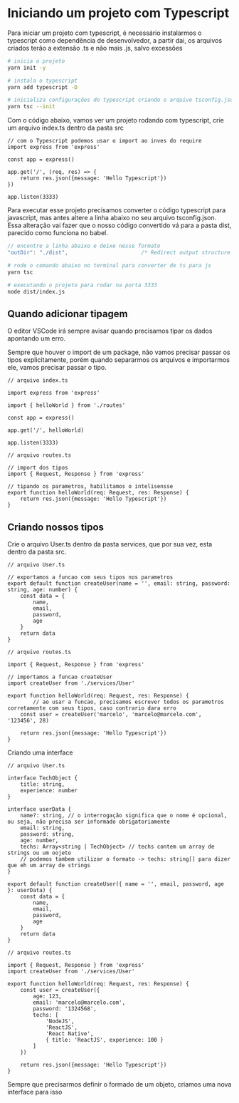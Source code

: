 # Iniciando um projeto com Typescript

Para iniciar um projeto com typescript, é necessário instalarmos o typescript como dependência de desenvolvedor, a partir dai, os arquivos criados terão a extensão .ts e não mais .js, salvo excessões

```bash
# inicia o projeto
yarn init -y

# instala o typescript
yarn add typescript -D 

# inicializa configurações do typescript criando o arquivo tsconfig.json
yarn tsc --init
```

Com o código abaixo, vamos ver um projeto rodando com typescript, crie um arquivo index.ts dentro da pasta src

```tsx
// com o Typescript podemos usar o import ao inves do require
import express from 'express'

const app = express()

app.get('/', (req, res) => {
    return res.json({message: 'Hello Typescript'})
})

app.listen(3333)
```

Para executar esse projeto precisamos converter o código typescript para javascript, mas antes altere a linha abaixo no seu arquivo tsconfig.json. Essa alteração vai fazer que o nosso código convertido vá para a pasta dist, parecido como funciona no babel.

```js
// encontre a linha abaixo e deixe nesse formato
"outDir": "./dist",                       /* Redirect output structure to the directory. */
```

```bash
# rode o comando abaixo no terminal para converter de ts para js
yarn tsc

# executando o projeto para rodar na porta 3333
node dist/index.js
```

## Quando adicionar tipagem

O editor VSCode irá sempre avisar quando precisamos tipar os dados apontando um erro. 

Sempre que houver o import de um package, não vamos precisar passar os tipos explicitamente, porém quando separarmos os arquivos e importarmos ele, vamos precisar passar o tipo.

```tsx
// arquivo index.ts

import express from 'express'

import { helloWorld } from './routes' 

const app = express()

app.get('/', helloWorld)

app.listen(3333)
```

```tsx
// arquivo routes.ts

// import dos tipos
import { Request, Response } from 'express'

// tipando os parametros, habilitamos o intelisensse
export function helloWorld(req: Request, res: Response) {
    return res.json({message: 'Hello Typescript'})
}
```

## Criando nossos tipos

Crie o arquivo User.ts dentro da pasta services, que por sua vez, esta dentro da pasta src.

```tsx
// arquivo User.ts

// exportamos a funcao com seus tipos nos parametros
export default function createUser(name = '', email: string, password: string, age: number) {
    const data = {
        name,
        email,
        password,
        age
    }
    return data
}
```

```tsx
// arquivo routes.ts

import { Request, Response } from 'express'

// importamos a funcao createUser
import createUser from './services/User'

export function helloWorld(req: Request, res: Response) {
		// ao usar a funcao, precisamos escrever todos os parametros corretamente com seus tipos, caso contrario dara erro
    const user = createUser('marcelo', 'marcelo@marcelo.com', '123456', 28)

    return res.json({message: 'Hello Typescript'})
}
```

Criando uma interface

```tsx
// arquivo User.ts

interface TechObject {
    title: string,
    experience: number
}

interface userData {
    name?: string, // o interrogação significa que o nome é opcional, ou seja, não precisa ser informado obrigatoriamente
    email: string,
    password: string,
    age: number,
    techs: Array<string | TechObject> // techs contem um array de strings ou um oojeto 
    // podemos tambem utilizar o formato -> techs: string[] para dizer que eh um array de strings
}

export default function createUser({ name = '', email, password, age }: userData) {
    const data = {
        name,
        email,
        password,
        age
    }
    return data
}
```

```tsx
// arquivo routes.ts

import { Request, Response } from 'express'
import createUser from './services/User'

export function helloWorld(req: Request, res: Response) {
    const user = createUser({
        age: 123,
        email: 'marcelo@marcelo.com',
        password: '1324568',
        techs: [
            'NodeJS',
            'ReactJS',
            'React Native',
            { title: 'ReactJS', experience: 100 }
        ]
    })

    return res.json({message: 'Hello Typescript'})
}
```

Sempre que precisarmos definir o formado de um objeto, criamos uma nova interface para isso